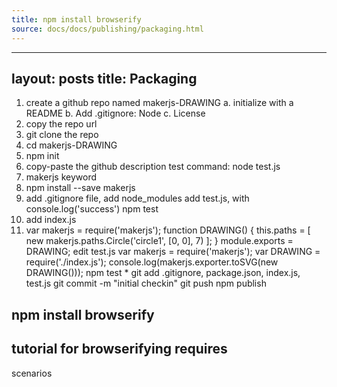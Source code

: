```yaml
---
title: npm install browserify
source: docs/docs/publishing/packaging.html
---
```


---
layout: posts
title: Packaging
---
1. create a github repo named makerjs-DRAWING
a. initialize with a README
b. Add .gitignore: Node
c. License
2. copy the repo url
3. git clone the repo
4. cd makerjs-DRAWING
5. npm init
6. copy-paste the github description
test command: node test.js
7. makerjs keyword
8. npm install --save makerjs
9. add .gitignore file, add node\_modules
add test.js, with console.log('success')
npm test
10. add index.js
11. var makerjs = require('makerjs');
function DRAWING() {
this.paths = [
new makerjs.paths.Circle('circle1', [0, 0], 7)
];
}
module.exports = DRAWING;
edit test.js
var makerjs = require('makerjs');
var DRAWING = require('./index.js');
console.log(makerjs.exporter.toSVG(new DRAWING()));
npm test
\* git add .gitignore, package.json, index.js, test.js
git commit -m "initial checkin"
git push
npm publish

## npm install browserify

## tutorial for browserifying requires

scenarios
